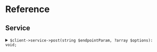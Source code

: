 # Reference
## Service
<details><summary><code>$client->service->post(string $endpointParam, ?array $options): void;</code></summary>
<dl>
<dd>

#### 🔌 Usage

<dl>
<dd>

<dl>
<dd>

```php
$client->service->post(string $endpointParam, ?array $options): void;
```
</dd>
</dl>
</dd>
</dl>


</dd>
</dl>
</details>
